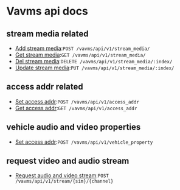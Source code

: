 # Vavms api docs

## stream media related

* [Add stream media](stream_media/post.md):`POST /vavms/api/v1/stream_media/`
* [Get stream media](stream_media/get.md):`GET /vavms/api/v1/stream_media/`
* [Del stream media](stream_media/index/del.md):`DELETE /vavms/api/v1/stream_media/:index/`
* [Update stream media](stream_media/index/update.md):`PUT /vavms/api/v1/stream_media/:index/`

## access addr related

* [Set access addr](access_addr/post.md):`POST /vavms/api/v1/access_addr`
* [Get access addr](access_addr/get.md):`GET /vavms/api/v1/access_addr`

## vehicle audio and video properties

* [Set access addr](vehicle_property/post.md):`POST /vavms/api/v1/vehicle_property`

## request video and audio stream

* [Request audio and video stream](stream/post.md):`POST /vavms/api/v1/stream/{sim}/{channel}`

